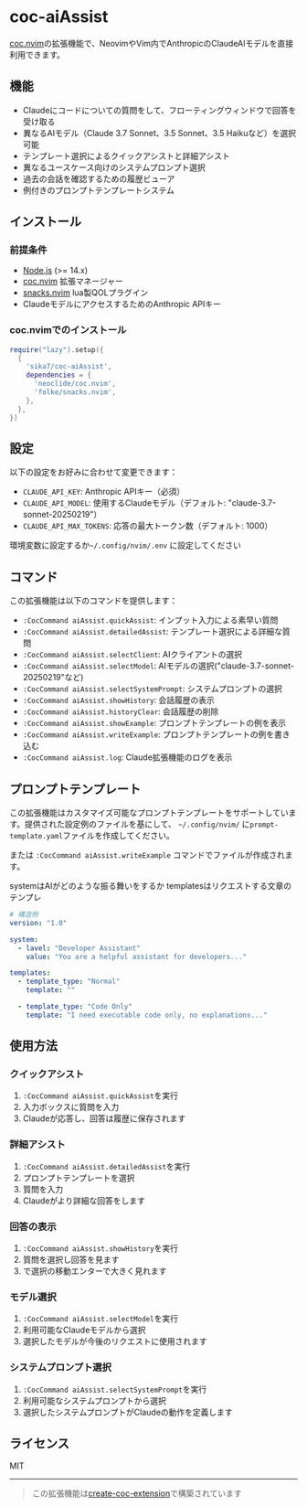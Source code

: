 # coc-aiAssist

[coc.nvim](https://github.com/neoclide/coc.nvim)の拡張機能で、NeovimやVim内でAnthropicのClaudeAIモデルを直接利用できます。

## 機能

- Claudeにコードについての質問をして、フローティングウィンドウで回答を受け取る
- 異なるAIモデル（Claude 3.7 Sonnet、3.5 Sonnet、3.5 Haikuなど）を選択可能
- テンプレート選択によるクイックアシストと詳細アシスト
- 異なるユースケース向けのシステムプロンプト選択
- 過去の会話を確認するための履歴ビューア
- 例付きのプロンプトテンプレートシステム

## インストール

### 前提条件

- [Node.js](https://nodejs.org/en/) (>= 14.x)
- [coc.nvim](https://github.com/neoclide/coc.nvim) 拡張マネージャー
- [snacks.nvim](https://github.com/folke/snacks.nvim) lua製QOLプラグイン
- ClaudeモデルにアクセスするためのAnthropic APIキー

### coc.nvimでのインストール

```init.lua
require("lazy").setup({
  {
    'sika7/coc-aiAssist',
    dependencies = {
      'neoclide/coc.nvim',
      'folke/snacks.nvim',
    },
  },
})
```

## 設定

以下の設定をお好みに合わせて変更できます：

- `CLAUDE_API_KEY`: Anthropic APIキー（必須）
- `CLAUDE_API_MODEL`: 使用するClaudeモデル（デフォルト: "claude-3.7-sonnet-20250219"）
- `CLAUDE_API_MAX_TOKENS`: 応答の最大トークン数（デフォルト: 1000）

環境変数に設定するか`~/.config/nvim/.env` に設定してください

## コマンド

この拡張機能は以下のコマンドを提供します：

- `:CocCommand aiAssist.quickAssist`: インプット入力による素早い質問
- `:CocCommand aiAssist.detailedAssist`: テンプレート選択による詳細な質問
- `:CocCommand aiAssist.selectClient`: AIクライアントの選択
- `:CocCommand aiAssist.selectModel`: AIモデルの選択("claude-3.7-sonnet-20250219"など)
- `:CocCommand aiAssist.selectSystemPrompt`: システムプロンプトの選択
- `:CocCommand aiAssist.showHistory`: 会話履歴の表示
- `:CocCommand aiAssist.historyClear`: 会話履歴の削除
- `:CocCommand aiAssist.showExample`: プロンプトテンプレートの例を表示
- `:CocCommand aiAssist.writeExample`: プロンプトテンプレートの例を書き込む
- `:CocCommand aiAssist.log`: Claude拡張機能のログを表示

## プロンプトテンプレート

この拡張機能はカスタマイズ可能なプロンプトテンプレートをサポートしています。提供された設定例のファイルを基にして、 `~/.config/nvim/` に`prompt-template.yaml`ファイルを作成してください。

または `:CocCommand aiAssist.writeExample` コマンドでファイルが作成されます。

systemはAIがどのような振る舞いをするか
templatesはリクエストする文章のテンプレ

```yaml
# 構造例
version: "1.0"

system:
  - lavel: "Developer Assistant"
    value: "You are a helpful assistant for developers..."

templates:
  - template_type: "Normal"
    template: ""

  - template_type: "Code Only"
    template: "I need executable code only, no explanations..."
```

## 使用方法

### クイックアシスト

1. `:CocCommand aiAssist.quickAssist`を実行
2. 入力ボックスに質問を入力
3. Claudeが応答し、回答は履歴に保存されます

### 詳細アシスト

1. `:CocCommand aiAssist.detailedAssist`を実行
2. プロンプトテンプレートを選択
3. 質問を入力
4. Claudeがより詳細な回答をします

### 回答の表示

1. `:CocCommand aiAssist.showHistory`を実行
2. 質問を選択し回答を見ます
3. <c-j><c-k>で選択の移動エンターで大きく見れます

### モデル選択

1. `:CocCommand aiAssist.selectModel`を実行
2. 利用可能なClaudeモデルから選択
3. 選択したモデルが今後のリクエストに使用されます

### システムプロンプト選択

1. `:CocCommand aiAssist.selectSystemPrompt`を実行
2. 利用可能なシステムプロンプトから選択
3. 選択したシステムプロンプトがClaudeの動作を定義します

## ライセンス

MIT

---

> この拡張機能は[create-coc-extension](https://github.com/fannheyward/create-coc-extension)で構築されています
